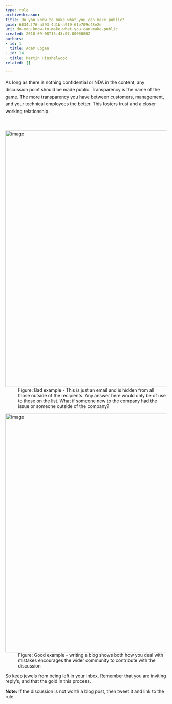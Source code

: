 ```yaml
---
type: rule
archivedreason: 
title: Do you know to make what you can make public?
guid: 6834cf76-a393-4d1b-a919-61e709c48e2e
uri: do-you-know-to-make-what-you-can-make-public
created: 2010-09-08T15:43:07.0000000Z
authors:
- id: 1
  title: Adam Cogan
- id: 14
  title: Martin Hinshelwood
related: []

---
```



​​<span style="line-height&#58;1.6;">As long as there is nothing confidential or NDA in the content, any discussion point should be made public. Transparency is the name of the game. The more transparency you have between customers, management, and your technical employees the better. This fosters trust and a closer working relationship.</span>​​<br>
<br><excerpt class='endintro'></excerpt><br>
<dl class="badImage"><dt> <img alt="image" src="/PublishingImages/RulesBloggingPublicBad.jpg" style="width&#58;800px;" /> </dt><dd>Figure&#58; Bad example - This is just an email and is hidden from all those outside of the recipients. Any answer here would only be of use to those on the list. What if someone new to the company had the issue​&#160;or someone outside of the company? </dd></dl><dl class="goodImage"><dt><img alt="image" src="/PublishingImages/RulesBloggingPublicGood.jpg" style="width&#58;743px;" /></dt><dd>Figure&#58; Good example - writing a blog shows both how you deal with mistakes encourages the wider community to contribute with&#160;the discussion</dd></dl><p>So keep jewels from being left in your inbox. Remember that you are inviting reply’s, and that the gold in this process.</p><p><b>Note&#58;</b> If the discussion is not worth a blog post, then tweet it and link to the rule.<br></p>


